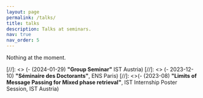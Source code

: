 ```yaml
---
layout: page
permalink: /talks/
title: talks
description: Talks at seminars. 
nav: true
nav_order: 5
---
```

Nothing at the moment. 


[//]: <> (- (2024-01-29) __"Group Seminar"__ IST Austria)
[//]: <> (- 2023-12-10) __"Séminaire des Doctorants"__, ENS Paris)
[//]: <>(- (2023-08) __"Limits of Message Passing for Mixed phase retrieval"__, IST Internship Poster Session, IST Austria)
